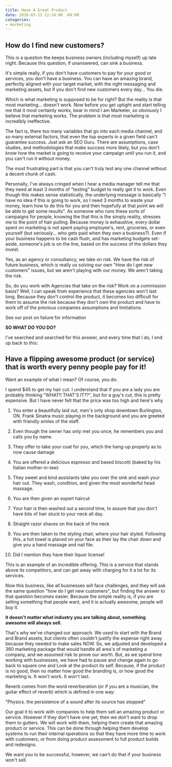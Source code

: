 ```yaml
---
title: Have A Great Product
date: 2016-03-23 12:24:00 -04:00
categories:
- marketing
---
```


## How do I find new customers?

This is a question the keeps business owners (including myself) up late night.  Because this question, if unanswered, can sink a business.

It's simple really, if you don't have customers to pay for your good or services, you don't have a business. You can have an amazing brand, perfectly aligned with your target market, with the right messaging and marketing assets, but if you don't find new customers every day... You die.

Which is what marketing is supposed to be for right? But the reality is that most marketing... doesn't work. Now before you get uptight and start telling me that it most certainly works, bear in mind I am Marketer, so obviously I believe that marketing works. The problem is that most marketing is incredibly ineffective. 

The fact is, there too many variables that go into each media channel, and so many external factors, that even the top experts in a given field can't guarantee success. Just ask an SEO Guru. There are assumptions, case studies, and methodologies that make success more likely, but you don't know how the market is going to receive your campaign until you run it, and you can't run it without money.

The most frustrating part is that you can't truly test any one channel without a decent chunk of cash. 

Personally, I've always cringed when I hear a media manager tell me that they need at least 3 months of "testing" budget to really get it to work. Even though this makes sense statistically, the underlying message is basically "I have no idea if this is going to work, so I need 3 months to waste your money, learn how to do this for you and then hopefully at that point we will be able to get some results". As someone who runs these sorts of campaigns for people, knowing the that this is the simply reality, stresses me to the point of hair pulling. Because money is exhaustive, every dollar spent on marketing is not spent paying employee's, rent, groceries, or even yourself (but seriously... who gets paid when they own a business?). Even if your business happens to be cash flush, and has marketing budgets set-aside, someone's job is on the line, based on the success of the dollars they invest.

Yes, as an agency or consultancy, we take on risk. We have the risk of future business, which is really us solving our own "How do I get new customers" issues, but we aren't playing with our money. We aren't taking the risk.

So, do you work with Agencies that take on the risk? Work on a commission basis? Well, I can speak from experience that these agencies won't last long. Because they don't control the product, it becomes too difficult for them to assume the risk because they don't own the product and have to work off of the previous companies assumptions and limitations.

See our post on failure for information

**SO WHAT DO YOU DO?**

I've searched and searched for this answer, and every time that I do, I end up back to this:

## Have a flipping awesome product (or service) that is worth every penny people pay for it!

Want an example of what I mean? Of course, you do:

I spend $45 to get my hair cut. I understand that if you are a lady you are probably thinking "WHAT!! THAT'S IT??", but for a guy's cut, this is pretty expensive. But I have never felt that the price was too high and here's why

 1. You enter a beautifully laid out, men's only shop downtown Burlington, ON. Frank Sinatra music playing in the background and you are greeted with friendly smiles of the staff.

 2. Even though the owner has only met you once, he remembers you and calls you by name.

 3. They offer to take your coat for you, which the hang-up properly as to now cause damage

 4. You are offered a delicious espresso and based biscotti (baked by his Italian mother-in-law)

 5. They sweet and kind assistants take you over the sink and wash your hair out. They wash, condition, and given the most wonderful head massage.

 6. You are then given an expert haircut

 7. Your hair is then washed out a second time, to assure that you don't have bits of hair stuck to your neck all day.

 8. Straight razor shaves on the back of the neck

 9. You are then taken to the styling chair, where your hair styled. Following this, a hot towel is placed on your face as their lay the chair down and give you a hand massage and nail file.

10. Did I mention they have their liquor license!

This is an example of an incredible offering. This is a service that stands above its competitors, and can get away with charging for it a lot for its services.

Now this business, like all businesses will face challenges, and they will ask the same question "how do I get new customers", but finding the answer to that question becomes easier. Because the simple reality is, if you are selling something that people want, and it is actually awesome, people will buy it.

**it doesn't matter what industry you are talking about, something awesome will always sell.**

That's why we've changed our approach. We used to start with the Brand and Brand assets, but clients often couldn't justify the expense right away because they needed to make sales NOW. So, we adjusted and developed a 360 marketing package that would handle all area's of marketing a company, and we assumed risk to prove our worth. But, as we spend time working with businesses, we have had to pause and change again to go back to square one and Look at the product its self. Because, if the product is no good, then no matter how good the branding is, or how good the marketing is. It won't work. It won't last.

Reverb comes from the word reverberation (or if you are a musician, the guitar effect of reverb) which is defined in one way:

"Physics. the persistence of a sound after its source has stopped"

Our goal it to work with companies to help them sell an amazing product or service. However if they don't have one yet, then we don't want to drop them to gutters. We will work with them, helping them create that amazing product or service. This can be done through helping them develop systems to run their internal operations so that they have more time to work with customers, or from doing product assessment to full product builds and redesigns.

We want you to be successful, however, we can't do that if your business won't sell.